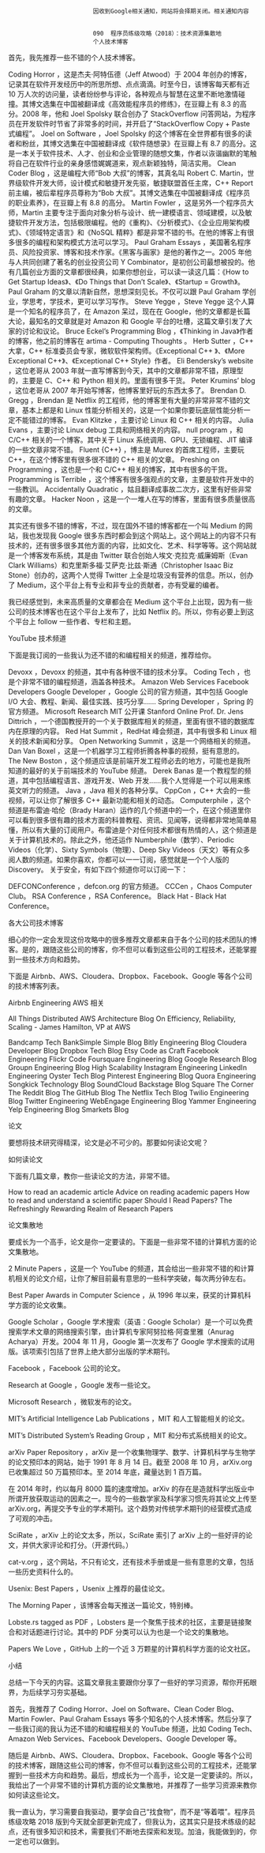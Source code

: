 
                            
                            因收到Google相关通知，网站将会择期关闭。相关通知内容
                            
                            
                            090  程序员练级攻略（2018）：技术资源集散地
                            个人技术博客

首先，我先推荐一些不错的个人技术博客。


Coding Horror ，这是杰夫·阿特伍德（Jeff Atwood）于 2004 年创办的博客，记录其在软件开发经历中的所思所想、点点滴滴。时至今日，该博客每天都有近 10 万人次的访问量，读者纷纷参与评论，各种观点与智慧在这里不断地激情碰撞。其博文选集在中国被翻译成《高效能程序员的修练》，在豆瓣上有 8.3 的高分。2008 年，他和 Joel Spolsky 联合创办了 StackOverflow 问答网站，为程序员在开发软件时节省了非常多的时间，并开启了“StackOverflow Copy + Paste 式编程”。
Joel on Software ，Joel Spolsky 的这个博客在全世界都有很多的读者和粉丝，其博文选集在中国被翻译成《软件随想录》在豆瓣上有 8.7 的高分。这是一本关于软件技术、人才、创业和企业管理的随想文集，作者以诙谐幽默的笔触将自己在软件行业的亲身感悟娓娓道来，观点新颖独特，简洁实用。
Clean Coder Blog ，这是编程大师“Bob 大叔”的博客，其真名叫 Robert C. Martin，世界级软件开发大师，设计模式和敏捷开发先驱，敏捷联盟首任主席，C++ Report 前主编，被后辈程序员尊称为“Bob 大叔”。其博文选集在中国被翻译成《程序员的职业素养》，在豆瓣上有 8.8 的高分。
Martin Fowler ，这是另外一个程序员大师，Martin 主要专注于面向对象分析与设计、统一建模语言、领域建模，以及敏捷软件开发方法，包括极限编程。他的《重构》、《分析模式》、《企业应用架构模式》、《领域特定语言》和《NoSQL 精粹》都是非常不错的书。在他的博客上有很多很多的编程和架构模式方法可以学习。
Paul Graham Essays ，美国著名程序员、风险投资家、博客和技术作家。《黑客与画家》是他的著作之一。2005 年他与人共同创建了著名的创业投资公司 Y Combinator，是初创公司最想被投的。他有几篇创业方面的文章都很经典，如果你想创业，可以读一读这几篇：《How to Get Startup Ideas》、《Do Things that Don’t Scale》、《Startup = Growth》。Paul Graham 的文章以清新自然，思想深刻见长。不仅可以跟 Paul Graham 学创业，学思考，学技术，更可以学习写作。
Steve Yegge ，Steve Yegge 这个人算是一个知名的程序员了，在 Amazon 呆过，现在在 Google，他的文章都是长篇大论，最知名的文章就是对 Amazon 和 Google 平台的吐槽，这篇文章引发了大家的讨论和议论。
Bruce Eckel’s Programming Blog ，《Thinking in Java》作者的博客，他之前的博客在 artima - Computing Thoughts 。
Herb Sutter ，C++ 大拿，C++ 标准委员会专家，微软软件架构师。《Exceptional C++ 》、《More Exceptional C++》、《Exceptional C++ Style》作者。
Eli Bendersky’s website ，这位老哥从 2003 年就一直写博客到今天，其中的文章都非常不错，原理型的，主要是 C、C++ 和 Python 相关的。里面有很多干货。
Peter Krumins’ blog ，这位老哥从 2007 年开始写博客，他博客里好玩的东西太多了。
Brendan D. Gregg ，Brendan 是 Netflix 的工程师，他的博客里有大量的非常非常不错的文章，基本上都是和 Linux 性能分析相关的，这是一个如果你要玩底层性能分析一定不能错过的博客。
Evan Klitzke ，主要讨论 Linux 和 C++ 相关的内容。
Julia Evans ，主要讨论 Linux debug 工具和网络相关的内容。
null program ，和 C/C++ 相关的一个博客。其中关于 Linux 系统调用、GPU、无锁编程、JIT 编译的一些文章非常不错。
Fluent {C++} ，博主是 Murex 的首席工程师，主要玩 C++，在这个博客里有很多很不错的 C++ 相关的文章。
Preshing on Programming ，这也是一个和 C/C++ 相关的博客，其中有很多的干货。
Programming is Terrible ，这个博客有很多强观点的文章，主要是软件开发中的一些教训。
Accidentally Quadratic ，姑且翻译成事故二次方，这里有好些非常有趣的文章。
Hacker Noon ，这是一个一堆人在写的博客，里面有很多质量很高的文章。


其实还有很多不错的博客，不过，现在国外不错的博客都在一个叫 Medium 的网站，我也发现我 Google 很多东西时都会到这个网站上。这个网站上的内容不只有技术的，还有很多很多其他方面的内容，比如文化、艺术、科学等等。这个网站就是一个博客发布系统，其是由 Twitter 联合创始人埃文·克拉克·威廉姆斯（Evan Clark Williams）和克里斯多福·艾萨克·比兹·斯通（Christopher Isaac Biz Stone）创办的，这两个人觉得 Twitter 上全是垃圾没有营养的信息。所以，创办了 Medium，这个平台上有专业和非专业的贡献者，亦有受雇的编者。

我已经感觉到，未来高质量的文章都会在 Medium 这个平台上出现，因为有一些公司的技术博客也在这个平台上发布了，比如 Netflix 的。所以，你有必要上到这个平台上 follow 一些作者、专栏和主题。

YouTube 技术频道

下面是我订阅的一些我认为还不错的和编程相关的频道，推荐给你。


Devoxx ，Devoxx 的频道，其中有各种很不错的技术分享。
Coding Tech ，也是个非常不错的编程频道，涵盖各种技术。
Amazon Web Services
Facebook Developers
Google Developer ，Google 公司的官方频道，其中包括 Google I/O 大会、教程、新闻、最佳实践、技巧分享……
Spring Developer ，Spring 的官方频道。
Microsoft Research
MIT 公开课
Stanford Online
Prof. Dr. Jens Dittrich ，一个德国教授开的一个关于数据库相关的频道，里面有很不错的数据库内在原理的内容。
Red Hat Summit ，RedHat 峰会频道，其中有很多和 Linux 相关的技术新闻和分享。
Open Networking Summit ，这是一个网络相关的频道。
Dan Van Boxel ，这是一个机器学习工程师折腾各种事的视频，挺有意思的。
The New Boston ，这个频道应该是前端开发工程师必去的地方，可能也是我所知道的最好的关于前端技术的 YouTube 频道。
Derek Banas 是一个教程型的频道，其中包括编程语言、游戏开发、Web 开发……我个人觉得是一个可以用来练英文听力的频道。
Java ，Java 相关的各种分享。
CppCon ，C++ 大会的一些视频，可以让你了解很多 C++ 最新功能和相关的动态。
Computerphile ，这个频道是布雷迪·哈伦（Brady Haran）运作的几个频道中的一个，在这个频道里你可以看到很多很有趣的技术方面的科普教程、资讯、见闻等，说得都非常地简单易懂，所以有大量的订阅用户。布雷迪是个对任何技术都很有热情的人，这个频道是关于计算机技术的。除此之外，他还运作 Numberphile（数学）、Periodic Videos（化学）、Sixty Symbols（物理）、Deep Sky Videos（天文）等有众多阅人数的频道。如果你喜欢，你都可以一一订阅，感觉就是一个个人版的 Discovery。
关于安全，有如下四个频道你可以订阅一下：


DEFCONConference ，defcon.org 的官方频道。
CCCen ，Chaos Computer Club。
RSA Conference ，RSA Conference。
Black Hat - Black Hat Conference。



各大公司技术博客

细心的你一定会发现这份攻略中的很多推荐文章都来自于各个公司的技术团队的博客。是的，跟随这些公司的博客，你不但可以看到这些公司的工程技术，还能掌握到一些技术方向和趋势。

下面是 Airbnb、AWS、Cloudera、Dropbox、Facebook、Google 等各个公司的技术博客列表。


Airbnb Engineering
AWS 相关


All Things Distributed
AWS Architecture Blog
On Efficiency, Reliability, Scaling - James Hamilton, VP at AWS

Bandcamp Tech
BankSimple Simple Blog
Bitly Engineering Blog
Cloudera Developer Blog
Dropbox Tech Blog
Etsy Code as Craft
Facebook Engineering
Flickr Code
Foursquare Engineering Blog
Google Research Blog
Groupn Engineering Blog
High Scalability
Instagram Engineering
LinkedIn Engineering
Oyster Tech Blog
Pinterest Engineering Blog
Quora Engineering
Songkick Technology Blog
SoundCloud Backstage Blog
Square The Corner
The Reddit Blog
The GitHub Blog
The Netflix Tech Blog
Twilio Engineering Blog
Twitter Engineering
WebEngage Engineering Blog
Yammer Engineering
Yelp Engineering Blog
Smarkets Blog


论文

要想将技术研究得精深，论文是必不可少的。那要如何读论文呢？

如何读论文

下面有几篇文章，教你一些读论文的方法，非常不错。


How to read an academic article
Advice on reading academic papers
How to read and understand a scientific paper
Should I Read Papers?
The Refreshingly Rewarding Realm of Research Papers


论文集散地

要成长为一个高手，论文是你一定要读的。下面是一些非常不错的计算机方面的论文集散地。


2 Minute Papers ，这是一个 YouTube 的频道，其会给出一些非常不错的和计算机相关的论文介绍，让你了解目前最有意思的一些科学突破，每次两分钟左右。

Best Paper Awards in Computer Science ，从 1996 年以来，获奖的计算机科学方面的论文收集。

Google Scholar ，Google 学术搜索（英语：Google Scholar）是一个可以免费搜索学术文章的网络搜索引擎，由计算机专家阿努拉格·阿查里雅（Anurag Acharya）开发。2004 年 11 月，Google 第一次发布了 Google 学术搜索的试用版。该项索引包括了世界上绝大部分出版的学术期刊。

Facebook ，Facebook 公司的论文。

Research at Google ，Google 发布一些论文。

Microsoft Research ，微软发布的论文。

MIT’s Artificial Intelligence Lab Publications ，MIT 和人工智能相关的论文。

MIT’s Distributed System’s Reading Group ，MIT 和分布式系统相关的论文。

arXiv Paper Repository ，arXiv 是一个收集物理学、数学、计算机科学与生物学的论文预印本的网站，始于 1991 年 8 月 14 日。截至 2008 年 10 月，arXiv.org 已收集超过 50 万篇预印本。至 2014 年底，藏量达到 1 百万篇。


在 2014 年时，约以每月 8000 篇的速度增加。arXiv 的存在是造就科学出版业中所谓开放获取运动的因素之一。现今的一些数学家及科学家习惯先将其论文上传至 arXiv.org，再提交予专业的学术期刊。这个趋势对传统学术期刊的经营模式造成了可观的冲击。


SciRate ，arXiv 上的论文太多，所以，SciRate 索引了 arXiv 上的一些好评的论文，并供大家评论和打分。（开源代码。）

cat-v.org ，这个网站，不只有论文，还有技术手册或是一些有意思的文章，包括一些历史资料什么的。

Usenix: Best Papers ，Usenix 上推荐的最佳论文。

The Morning Paper ，该博客会每天推送一篇论文，特别棒。

Lobste.rs tagged as PDF ，Lobsters 是一个聚焦于技术的社区，主要是链接聚合和对话题进行讨论。其中的 PDF 分类可以认为也是一个论文的集散地。

Papers We Love ，GitHub 上的一个近 3 万颗星的计算机科学方面的论文社区。


小结

总结一下今天的内容。这篇文章我主要跟你分享了一些好的学习资源，帮你开拓眼界，为后续学习夯实基础。

首先，我推荐了 Coding Horror、Joel on Software、Clean Coder Blog、Martin Fowler、Paul Graham Essays 等多个知名的个人技术博客。然后分享了一些我订阅的我认为还不错的和编程相关的 YouTube 频道，比如 Coding Tech、Amazon Web Services、Facebook Developers、Google Developer 等。

随后是 Airbnb、AWS、Cloudera、Dropbox、Facebook、Google 等各个公司的技术博客，跟随这些公司的博客，你不但可以看到这些公司的工程技术，还能掌握到一些技术方向和趋势。最后，想成长为一个高手，论文是一定要读的。所以，我给出了一个非常不错的计算机方面的论文集散地，并推荐了一些学习资源来教你如何读这些论文。

我一直认为，学习需要自我驱动，要学会自己“找食物”，而不是“等着喂”。程序员练级攻略 2018 版到今天就全部更新完成了，但我认为，这其实只是技术练级的起点，还有很多知识和技术，需要我们不断地去探索和发现。加油，我能做到的，你一定也可以做到。

                        
                        
                            